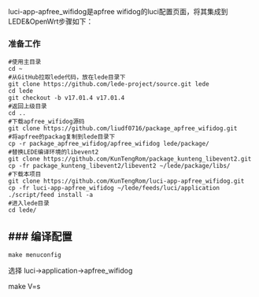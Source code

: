 luci-app-apfree_wifidog是apfree wifidog的luci配置页面，将其集成到LEDE&OpenWrt步骤如下：

### 准备工作

```shell
#使用主目录
cd ~
#从GitHub拉取lede代码，放在lede目录下
git clone https://github.com/lede-project/source.git lede
cd lede
git checkout -b v17.01.4 v17.01.4
#返回上级目录
cd ..
#下载apfree_wifidog源码
git clone https://github.com/liudf0716/package_apfree_wifidog.git 
#将apfree的packag复制到lede目录下
cp -r package_apfree_wifidog/apfree_wifidog lede/package/
#替换LEDE编译环境的libevent2
git clone https://github.com/KunTengRom/package_kunteng_libevent2.git
cp -fr package_kunteng_libevent2/libevent2 ~/lede/package/libs/
#下载本项目
git clone https://github.com/KunTengRom/luci-app-apfree_wifidog.git
cp -fr luci-app-apfree_wifidog ~/lede/feeds/luci/application
./script/feed install -a
#进入lede目录
cd lede/
```

## ### 编译配置

```
make menuconfig
```
选择 luci->application->apfree_wifidog

make V=s
